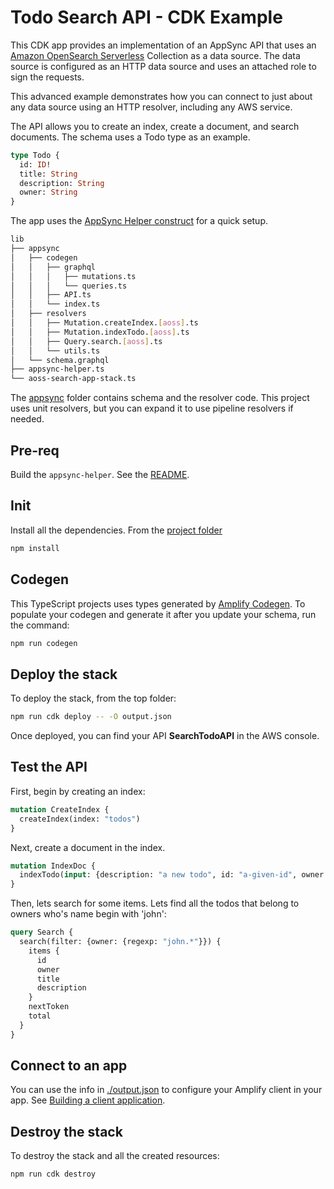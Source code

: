 # Todo Search API - CDK Example

This CDK app provides an implementation of an AppSync API that uses an [Amazon OpenSearch Serverless](https://aws.amazon.com/opensearch-service/features/serverless/) Collection as a data source. The data source is configured as an HTTP data source and uses an attached role to sign the requests.

This advanced example demonstrates how you can connect to just about any data source using an HTTP resolver, including any AWS service.

The API allows you to create an index, create a document, and search documents. The schema uses a Todo type as an example.

```graphql
type Todo {
  id: ID!
  title: String
  description: String
  owner: String
}
```

The app uses the [AppSync Helper construct](../constructs/appsync-helper/) for a quick setup.

```sh
lib
├── appsync
│   ├── codegen
│   │   ├── graphql
│   │   │   ├── mutations.ts
│   │   │   └── queries.ts
│   │   ├── API.ts
│   │   └── index.ts
│   ├── resolvers
│   │   ├── Mutation.createIndex.[aoss].ts
│   │   ├── Mutation.indexTodo.[aoss].ts
│   │   ├── Query.search.[aoss].ts
│   │   └── utils.ts
│   └── schema.graphql
├── appsync-helper.ts
└── aoss-search-app-stack.ts
```

The [appsync](./lib/appsync-helper.ts) folder contains schema and the resolver code. This project uses unit resolvers, but you can expand it to use pipeline resolvers if needed.

## Pre-req

Build the `appsync-helper`. See the [README](../constructs/appsync-helper/README.md#init).

## Init

Install all the dependencies. From the [project folder](./)

```sh
npm install
```

## Codegen

This TypeScript projects uses types generated by [Amplify Codegen](https://docs.amplify.aws/cli-legacy/graphql-transformer/codegen/). To populate your codegen and generate it after you update your schema, run the command:

```sh
npm run codegen
```

## Deploy the stack

To deploy the stack, from the top folder:

```sh
npm run cdk deploy -- -O output.json
```

Once deployed, you can find your API **SearchTodoAPI** in the AWS console.

## Test the API

First, begin by creating an index:

```graphql
mutation CreateIndex {
  createIndex(index: "todos")
}
```

Next, create a document in the index.

```graphql
mutation IndexDoc {
  indexTodo(input: {description: "a new todo", id: "a-given-id", owner: "John", title: "things need doing"})
}
```

Then, lets search for some items. Lets find all the todos that belong to owners who's name begin with 'john':

```graphql
query Search {
  search(filter: {owner: {regexp: "john.*"}}) {
    items {
      id
      owner
      title
      description
    }
    nextToken
    total
  }
}
```

## Connect to an app

You can use the info in [./output.json](./output.json) to configure your Amplify client in your app. See [Building a client application](https://docs.aws.amazon.com/appsync/latest/devguide/building-a-client-app.html).

## Destroy the stack

To destroy the stack and all the created resources:

```sh
npm run cdk destroy
```

